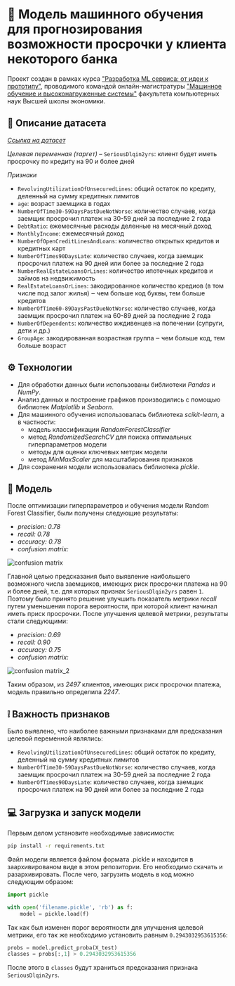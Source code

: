 # 🤖 Модель машинного обучения для прогнозирования возможности просрочки у клиента некоторого банка
Проект создан в рамках курса ["Разработка ML сервиса: от идеи к прототипу"](https://stepik.org/course/176820/promo), проводимого командой онлайн-магистратуры ["Машинное обучение и высоконагруженные системы"](https://www.hse.ru/ma/mlds/) факультета компьютерных наук Высшей школы экономики.

## 📂 Описание датасета
[_Ссылка на датасет_](https://github.com/evgpat/stepik_from_idea_to_mvp/blob/main/datasets/credit_scoring.csv)

_Целевая переменная (таргет)_ – `SeriousDlqin2yrs`: клиент будет иметь просрочку по кредиту на 90 и более дней

_Признаки_
- `RevolvingUtilizationOfUnsecuredLines`: общий остаток по кредиту, деленный на сумму кредитных лимитов
- `age`: возраст заемщика в годах
- `NumberOfTime30-59DaysPastDueNotWorse`: количество случаев, когда заемщик просрочил платеж на 30-59 дней за последние 2 года
- `DebtRatio`: ежемесячные расходы деленные на месячный доход
- `MonthlyIncome`: ежемесячный доход
- `NumberOfOpenCreditLinesAndLoans`: количество открытых кредитов и кредитных карт
- `NumberOfTimes90DaysLate`: количество случаев, когда заемщик просрочил платеж на 90 дней или более за последние 2 года
- `NumberRealEstateLoansOrLines`: количество ипотечных кредитов и займов на недвижимость
- `RealEstateLoansOrLines`: закодированное количество кредиов (в том числе под залог жилья) ‒ чем больше код буквы, тем больше кредитов
- `NumberOfTime60-89DaysPastDueNotWorse`: количество случаев, когда заемщик просрочил платеж на 60-89 дней за последние 2 года
- `NumberOfDependents`: количество иждивенцев на попечении (супруги, дети и др.)
- `GroupAge`: закодированная возрастная группа ‒ чем больше код, тем больше возраст

## ⚙️ Технологии
- Для обработки данных были использованы библиотеки _Pandas_ и _NumPy_.
- Анализ данных и построение графиков производились с помощью библиотек _Matplotlib_ и _Seaborn_.
- Для машинного обучения использовалась библиотека _scikit-learn_, а в частности:
  - модель классификации _RandomForestClassifier_
  - метод _RandomizedSearchCV_ для поиска оптимальных гиперпараметров модели
  - методы для оценки ключевых метрик модели
  - метод _MinMaxScaler_ для масштабирования признаков
- Для сохранения модели использовалась библиотека _pickle_.

## 💃 Модель
После оптимизации гиперпараметров и обучения модели Random Forest Classifier, были получены следующие результаты:
- _precision: 0.78_
- _recall: 0.78_
- _accuracy: 0.78_
- _confusion matrix:_

![confusion matrix](https://github.com/h4cktivist/credit-scoring-ML/assets/51692800/ec877982-7708-47e9-8de4-380202aa9cc9)

Главной целью предсказания было выявление наибольшего возможного числа заемщиков, имеющих риск просрочки платежа на 90 и более дней, т.е. для которых признак `SeriousDlqin2yrs` равен `1`. Поэтому было принято решение улучшить показатель метрики _recall_ путем уменьшения порога вероятности, при которой клиент начинал иметь приск просрочки. После улучшения целевой метрики, результаты стали следующими:
- _precision: 0.69_
- _recall: 0.90_
- _accuracy: 0.75_
- _confusion matrix:_

![confusion matrix_2](https://github.com/h4cktivist/credit-scoring-ML/assets/51692800/79d4895f-4e3d-4eb7-81b5-631651d796c3)

Таким образом, из _2497_ клиентов, имеющих риск просрочки платежа, модель правильно определила _2247_.

## ❕ Важность признаков
Было выявлено, что наиболее важными признаками для предсказания целевой переменной являлись:
- `RevolvingUtilizationOfUnsecuredLines`: общий остаток по кредиту, деленный на сумму кредитных лимитов
- `NumberOfTime30-59DaysPastDueNotWorse`: количество случаев, когда заемщик просрочил платеж на 30-59 дней за последние 2 года
- `NumberOfTimes90DaysLate`: количество случаев, когда заемщик просрочил платеж на 90 дней или более за последние 2 года

## 💻 Загрузка и запуск модели
Первым делом установите необходимые зависимости:
```sh
pip install -r requirements.txt
```
Файл модели является файлом формата .pickle и находится в заархивированом виде в этом репозитории. Его необходимо скачать и разархивировать. После чего, загрузить модель в код можно следующим образом:
```python
import pickle

with open('filename.pickle', 'rb') as f:
    model = pickle.load(f)
```
Так как был изменен порог вероятности для улучшения целевой метрики, его так же необходимо установить равным `0.2943032953615356`:
```python
probs = model.predict_proba(X_test)
classes = probs[:,1] > 0.2943032953615356
```
После этого в `classes` будут храниться предсказания признака `SeriousDlqin2yrs`.
